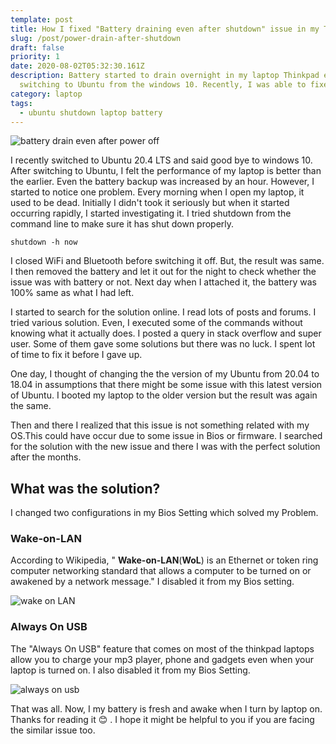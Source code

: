 ```yaml
---
template: post
title: How I fixed "Battery draining even after shutdown" issue in my ThinkPad e560
slug: /post/power-drain-after-shutdown
draft: false
priority: 1
date: 2020-08-02T05:32:30.161Z
description: Battery started to drain overnight in my laptop Thinkpad e560 after
  switching to Ubuntu from the windows 10. Recently, I was able to fixed it.
category: laptop
tags:
  - ubuntu shutdown laptop battery
---
```

![battery drain even after power off](/media/drain.jpg "battery drain even after power off")

I recently switched to Ubuntu 20.4 LTS and said good bye to windows 10. After switching to Ubuntu, I felt the performance of my laptop is better than the earlier. Even the battery backup was increased by an hour. However, I started to notice one problem. Every morning when I open my laptop, it used to be dead. Initially I didn't took it seriously but when it started occurring rapidly, I started investigating it. I tried shutdown from the command line to make sure it has shut down properly.

```
shutdown -h now
```

 I closed WiFi and Bluetooth before switching it off. But, the result was same. I then removed the battery and let it out for the night to check whether the issue was with battery or not. Next day when I attached it, the battery was  100% same as what I had left.

I started to search for the solution online. I read lots of posts and forums. I tried various solution. Even, I executed some of the commands without knowing what it actually does. I posted a query in stack overflow and super user. Some of them gave some solutions but there was no luck. I spent lot of time to fix it before I gave up.

One day, I thought of changing the the version of my Ubuntu from 20.04 to 18.04 in assumptions that there might be some issue with this latest version of Ubuntu. I booted my laptop to the older version but the result was again the same.

Then and there I realized that this issue is not something related with my OS.This  could have occur due to some issue in Bios or firmware. I searched for the solution with the new issue and there I was with the perfect solution after the months.

## What was the solution?

 I changed two configurations in my Bios Setting which solved my Problem.

### Wake-on-LAN

According to Wikipedia, " **Wake-on-LAN**(**WoL**) is an[](https://en.wikipedia.org/wiki/Ethernet "Ethernet") Ethernet or token ring computer networking standard that allows a computer to be turned on or awakened by a network message." I disabled it from my Bios setting.

![wake on LAN](/media/img_20200802_111234.jpg "wake on LAN")

### Always On USB

The "Always On USB" feature that comes on most of the thinkpad laptops allow you to charge your mp3 player, phone and gadgets even when your laptop is turned on. I also disabled it from my Bios Setting.

![always on usb](/media/img_20200802_111300.jpg "always on usb")

That  was all. Now, I my battery is fresh and awake when I turn by laptop on.  Thanks for reading it :blush: . I hope it might be helpful to you if you are facing the similar issue too.